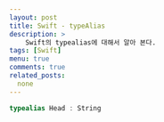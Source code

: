 ```yaml
---
layout: post
title: Swift - typeAlias
description: >
    Swift의 typealias에 대해서 알아 본다.
tags: [Swift]
menu: true
comments: true
related_posts:
  none
---
```


~~~swift
typealias Head : String
~~~
